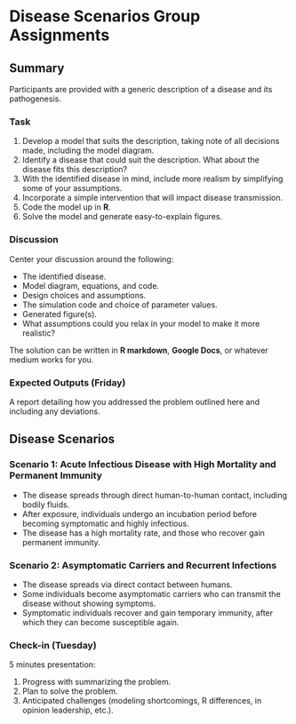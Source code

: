 # Disease Scenarios Group Assignments

## Summary

Participants are provided with a generic description of a disease and its pathogenesis.

### Task
1. Develop a model that suits the description, taking note of all decisions made, including the model diagram.
2. Identify a disease that could suit the description. What about the disease fits this description?
3. With the identified disease in mind, include more realism by simplifying some of your assumptions.
4. Incorporate a simple intervention that will impact disease transmission.
5. Code the model up in **R**.
6. Solve the model and generate easy-to-explain figures.

### Discussion

Center your discussion around the following:
- The identified disease.
- Model diagram, equations, and code.
- Design choices and assumptions.
- The simulation code and choice of parameter values.
- Generated figure(s).
- What assumptions could you relax in your model to make it more realistic?

The solution can be written in **R markdown**, **Google Docs**, or whatever medium works for you.

### Expected Outputs (Friday)

A report detailing how you addressed the problem outlined here and including any deviations.

## Disease Scenarios

### Scenario 1: Acute Infectious Disease with High Mortality and Permanent Immunity
- The disease spreads through direct human-to-human contact, including bodily fluids.
- After exposure, individuals undergo an incubation period before becoming symptomatic and highly infectious.
- The disease has a high mortality rate, and those who recover gain permanent immunity.

### Scenario 2: Asymptomatic Carriers and Recurrent Infections

- The disease spreads via direct contact between humans.
- Some individuals become asymptomatic carriers who can transmit the disease without showing symptoms.
- Symptomatic individuals recover and gain temporary immunity, after which they can become susceptible again.

### Check-in (Tuesday)

5 minutes presentation:
1. Progress with summarizing the problem.
2. Plan to solve the problem.
3. Anticipated challenges (modeling shortcomings, R differences, in opinion leadership, etc.).